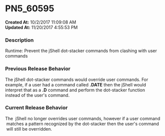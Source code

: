 # PN5_60595

**Created At:** 10/2/2017 11:09:08 AM  
**Updated At:** 11/20/2017 4:55:53 PM  


### Description

Runtime: Prevent the jShell dot-stacker commands from clashing with user commands



### Previous Release Behavior

The jShell dot-stacker commands would override user commands. For example, if a user had a command called **.DATE** then the jShell would interpret that as a **.D** command and perform the dot-stacker function instead of the user's command.



### Current Release Behavior

The  jShell no longer overrides user commands, however if a user command  matches a pattern recognized by the dot-stacker then the user's command  will still be overridden.

